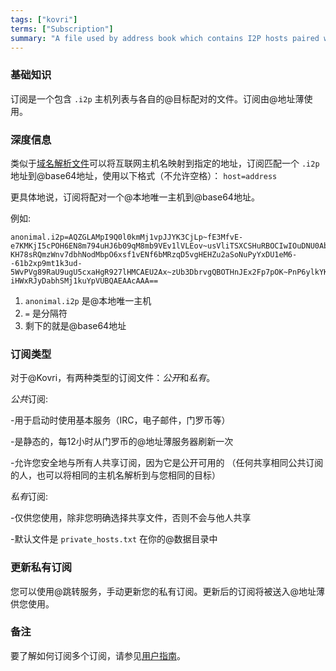```yaml
---
tags: ["kovri"]
terms: ["Subscription"]
summary: "A file used by address book which contains I2P hosts paired with I2P destinations"
---
```


### 基础知识

订阅是一个包含 `.i2p` 主机列表与各自的@目标配对的文件。订阅由@地址薄使用。

### 深度信息

类似于[域名解析文件](https://en.wikipedia.org/wiki/Hosts_(file))可以将互联网主机名映射到指定的地址，订阅匹配一个 `.i2p` 地址到@base64地址，使用以下格式（不允许空格）： `host=address`

更具体地说，订阅将配对一个@本地唯一主机到@base64地址。

例如:

```
anonimal.i2p=AQZGLAMpI9Q0l0kmMj1vpJJYK3CjLp~fE3MfvE-e7KMKjI5cPOH6EN8m794uHJ6b09qM8mb9VEv1lVLEov~usVliTSXCSHuRBOCIwIOuDNU0AbVa4BpIx~2sU4TxKhoaA3zQ6VzINoduTdR2IJhPvI5xzezp7dR21CEQGGTbenDslXeQ4iLHFA2~bzp1f7etSl9T2W9RID-KH78sRQmzWnv7dbhNodMbpO6xsf1vENf6bMRzqD5vgHEHZu2aSoNuPyYxDU1eM6--61b2xp9mt1k3ud-5WvPVg89RaU9ugU5cxaHgR927lHMCAEU2Ax~zUb3DbrvgQBOTHnJEx2Fp7pOK~PnP6ylkYKQMfLROosLDXinxOoSKP0UYCh2WgIUPwE7WzJH3PiJVF0~WZ1dZ9mg00c~gzLgmkOxe1NpFRNg6XzoARivNVB5NuWqNxr5WKWMLBGQ9YHvHO1OHhUJTowb9X90BhtHnLK2AHwO6fV-iHWxRJyDabhSMj1kuYpVUBQAEAAcAAA==
```

1. `anonimal.i2p` 是@本地唯一主机
2. `=` 是分隔符
3. 剩下的就是@base64地址

### 订阅类型


对于@Kovri，有两种类型的订阅文件：*公开*和*私有*。

*公共*订阅:

-用于启动时使用基本服务（IRC，电子邮件，门罗币等）

-是静态的，每12小时从门罗币的@地址薄服务器刷新一次

-允许您安全地与所有人共享订阅，因为它是公开可用的 （任何共享相同公共订阅的人，也可以将相同的主机名解析到与您相同的目标）

*私有*订阅:

-仅供您使用，除非您明确选择共享文件，否则不会与他人共享

-默认文件是 `private_hosts.txt` 在你的@数据目录中

### 更新私有订阅

您可以使用@跳转服务，手动更新您的私有订阅。更新后的订阅将被送入@地址薄供您使用。

### 备注

要了解如何订阅多个订阅，请参见[用户指南](https://gitlab.com/kovri-project/kovri-docs/blob/master/i18n/en/user_guide.md)。

